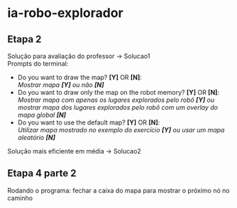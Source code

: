 # ia-robo-explorador


## Etapa 2

Solução para avaliação do professor -> Solucao1<br>
Prompts do terminal: 
- Do you want to draw the map? **[Y]** OR **[N]**:<br>
*Mostrar mapa **[Y]** ou não **[N]***
- Do you want to draw only the map on the robot memory? **[Y]** OR **[N]**:<br>
*Mostrar mapa com apenas os lugares explorados pelo robô **[Y]** ou mostrar mapa dos lugares explorados pelo robô com um overlay do mapa global **[N]***
- Do you want to use the default map? **[Y]** OR **[N]**:<br>
*Utilizar mapa mostrado no exemplo do exercício **[Y]** ou usar um mapa aleatório **[N]***

Solução mais eficiente em média -> Solucao2

## Etapa 4 parte 2

Rodando o programa: fechar a caixa do mapa para mostrar o próximo nó no caminho
